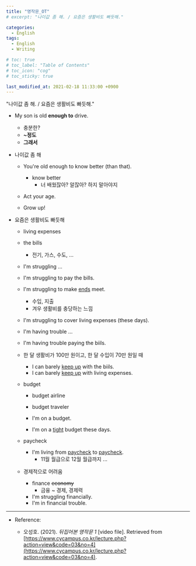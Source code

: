 ```yaml
---
title: "영작문_OT"
# excerpt: "나이값 좀 해. / 요즘은 생활비도 빠듯해."

categories:
  - English
tags:
  - English
  - Writing

# toc: true 
# toc_label: "Table of Contents" 
# toc_icon: "cog"
# toc_sticky: true 

last_modified_at: 2021-02-18 11:33:00 +0900
---
```


"나이값 좀 해. / 요즘은 생활비도 빠듯해."

* My son is old **enough to** drive.
    * 충분한?
    * **~정도**
    * **그래서**

* 나이값 좀 해
    * You're old enough to know better (than that).
        * know better
            * 너 배웠잖아? 알잖아? 하지 말아야지

    * Act your age.
    * Grow up!

* 요즘은 생활비도 빠듯해
    * living expenses
    * the bills
        * 전기, 가스, 수도, ...

    * I'm struggling ...
    * I'm struggling to pay the bills.
    * I'm struggling to make <u>ends</u> meet.
        * 수입, 지출
        * 겨우 생활비를 충당하는 느낌
    * I'm struggling to cover living expenses (these days).

    * I'm having trouble ...
    * I'm having trouble paying the biils.

    * 한 달 생활비가 100만 원이고, 한 달 수입이 70만 원일 때
        * I can barely <u>keep up</u> with the biils.
        * I can barely <u>keep up</u> with living expenses.

    * budget 
        * budget airline
        * budget traveler

        * I'm on a budget.
        * I'm on a <u>tight</u> budget these days.

    * paycheck
        * I'm living from <u>paycheck</u> to <u>paycheck</u>.
            * 11월 월급으로 12월 월급까지 ...

    * 경제적으로 어려움
        * finance <del>economy</del>
            * 금융 ~ 경제, 경제력
        * I'm struggling financially.
        * I'm in financial trouble.

*** 

* Reference: 

    * 오성호. (2021). *뒤집어본 영작문 1* [video file]. Retrieved from [https://www.cycampus.co.kr/lecture.php?action=view&code=03&no=4](https://www.cycampus.co.kr/lecture.php?action=view&code=03&no=4).

